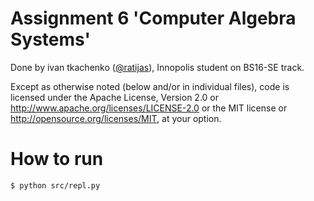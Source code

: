 # Assignment 6 'Computer Algebra Systems'

Done by ivan tkachenko ([@ratijas](https://t.me/ratijas)), Innopolis student on BS16-SE track.

Except as otherwise noted (below and/or in individual files), code is
licensed under the Apache License, Version 2.0 <LICENSE-APACHE> or
<http://www.apache.org/licenses/LICENSE-2.0> or the MIT license
<LICENSE-MIT> or <http://opensource.org/licenses/MIT>, at your option.

# How to run

`$ python src/repl.py`
